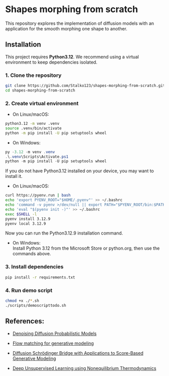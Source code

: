 # Shapes morphing from scratch
This repository explores the implementation of diffusion models with an application for the smooth morphing one shape to another.

## Installation

This project requires **Python3.12**.
We recommend using a virtual environment to keep dependencies isolated.

### 1. Clone the repository
```bash
git clone https://github.com/Stalko123/shapes-morphing-from-scratch.git
cd shapes-morphing-from-scratch
```
### 2. Create virtual environment
- On Linux/macOS:
```bash
python3.12 -m venv .venv
source .venv/bin/activate
python -m pip install -U pip setuptools wheel
```
- On Windows:
```powershell
py -3.12 -m venv .venv
.\.venv\Scripts\Activate.ps1
python -m pip install -U pip setuptools wheel
```
If you do not have Python3.12 installed on your device, you may want to install it.  
- On Linux/macOS:
```bash
curl https://pyenv.run | bash
echo 'export PYENV_ROOT="$HOME/.pyenv"' >> ~/.bashrc
echo 'command -v pyenv >/dev/null || export PATH="$PYENV_ROOT/bin:$PATH"' >> ~/.bashrc
echo 'eval "$(pyenv init -)"' >> ~/.bashrc
exec $SHELL -l
pyenv install 3.12.9
pyenv local 3.12.9
```
Now you can run the Python3.12.9 installation command.  
- On Windows:  
Install Python 3.12 from the Microsoft Store or python.org, then use the commands above.

### 3. Install dependencies
```bash
pip install -r requirements.txt
```

### 4. Run demo script
```bash
chmod +x ./*.sh
./scripts/demoscripttodo.sh
```

## References: 

- [Denoising Diffusion Probabilistic Models](https://arxiv.org/pdf/2006.11239)

- [Flow matching for generative modeling](https://arxiv.org/pdf/2210.02747)

- [Diffusion Schrödinger Bridge with Applications to Score-Based Generative Modeling](https://arxiv.org/abs/2106.01357)

- [Deep Unsupervised Learning using Nonequilibrium Thermodynamics](https://arxiv.org/abs/1503.03585)





